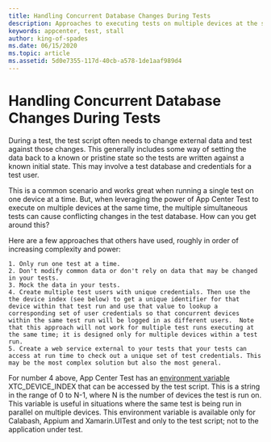 ```yaml
---
title: Handling Concurrent Database Changes During Tests
description: Approaches to executing tests on multiple devices at the same time that are making changes to the same database.
keywords: appcenter, test, stall
author: king-of-spades
ms.date: 06/15/2020
ms.topic: article
ms.assetid: 5d0e7355-117d-40cb-a578-1de1aaf989d4 
---
```


# Handling Concurrent Database Changes During Tests
During a test, the test script often needs to change external data and test against those changes. This generally includes some way of setting the data back to a known or pristine state so the tests are written against a known initial state. This may involve a test database and credentials for a test user. 

This is a common scenario and works great when running a single test on one device at a time. But, when leveraging the power of App Center Test to execute on multiple devices at the same time, the multiple simultaneous tests can cause conflicting changes in the test database. How can you get around this? 

Here are a few approaches that others have used, roughly in order of increasing complexity and power:

    1. Only run one test at a time.
    2. Don't modify common data or don't rely on data that may be changed in your tests.
    3. Mock the data in your tests.
    4. Create multiple test users with unique credentials. Then use the the device index (see below) to get a unique identifier for that device within that test run and use that value to lookup a corresponding set of user credentials so that concurrent devices within the same test run will be logged in as different users.  Note that this approach will not work for multiple test runs executing at the same time; it is designed only for multiple devices within a test run.
    5. Create a web service external to your tests that your tests can access at run time to check out a unique set of test credentials. This may be the most complex solution but also the most general.
    
For number 4 above, App Center Test has an [environment variable](~/test-cloud/environment-variables/) XTC_DEVICE_INDEX that can be accessed by the test script. This is a string in the range of 0 to N-1, where N is the number of devices the test is run on. This variable is useful in situations where the same test is being run in parallel on multiple devices. This environment variable is available only for Calabash, Appium and Xamarin.UITest and only to the test script; not to the application under test.